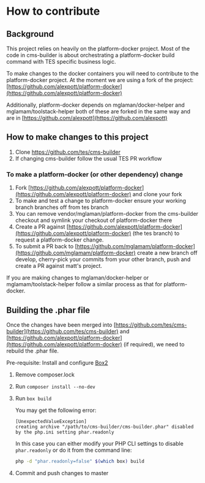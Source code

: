 # How to contribute
## Background
This project relies on heavily on the platform-docker project. Most of the code in cms-builder is about orchestrating a platform-docker build command with TES specific business logic.

To make changes to the docker containers you will need to contribute to the platform-docker project. At the moment we are using a fork of the project: [https://github.com/alexpott/platform-docker](https://github.com/alexpott/platform-docker)

Additionally, platform-docker depends on mglaman/docker-helper and mglamam/toolstack-helper both of these are forked in the same way and are in [https://github.com/alexpott](https://github.com/alexpott)

## How to make changes to this project
1. Clone https://github.com/tes/cms-builder
1. If changing cms-builder follow the usual TES PR workflow

### To make a platform-docker (or other dependency) change
1. Fork [https://github.com/alexpott/platform-docker](https://github.com/alexpott/platform-docker) and clone your fork
1. To make and test a change to platform-docker ensure your working branch branches off from tes branch
1. You can remove vendor/mglaman/platform-docker from the cms-builder checkout and symlink your checkout of platform-docker there
1. Create a PR against [https://github.com/alexpott/platform-docker](https://github.com/alexpott/platform-docker) (the tes branch) to request a platform-docker change.
1. To submit a PR back to [https://github.com/mglamam/platform-docker](https://github.com/mglamam/platform-docker) create a new branch off develop, cherry-pick your commits from your other branch, push and create a PR against matt's project.

If you are making changes to mglaman/docker-helper or mglamam/toolstack-helper follow a similar process as that for platform-docker.

## Building the .phar file
Once the changes have been merged into [https://github.com/tes/cms-builder](https://github.com/tes/cms-builder) and [https://github.com/alexpott/platform-docker](https://github.com/alexpott/platform-docker) (if required), we need to rebuild the .phar file.

Pre-requisite: Install and configure [Box2](https://github.com/box-project/box2)

1. Remove composer.lock
1. Run `composer install --no-dev`
1. Run `box build`
   
   You may get the following error:
   ```
   [UnexpectedValueException]                                                                                              
   creating archive "/path/to/cms-builder/cms-builder.phar" disabled by the php.ini setting phar.readonly  
   ```
   In this case you can either modify your PHP CLI settings to disable `phar.readonly` or do it from the command line:
   ```bash
   php -d "phar.readonly=false" $(which box) build
   ```
1. Commit and push changes to master